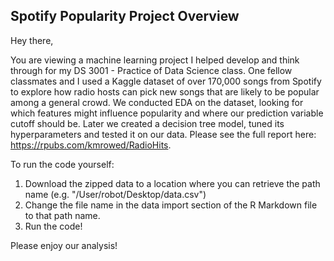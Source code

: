 ## Spotify Popularity Project Overview

Hey there, 

You are viewing a machine learning project I helped develop and think through for my DS 3001 - Practice of Data Science class. One fellow classmates and I used a Kaggle dataset of over 170,000 songs from Spotify to explore how radio hosts can pick new songs that are likely to be popular among a general crowd. We conducted EDA on the dataset, looking for which features might influence popularity and where our prediction variable cutoff should be. Later we created a decision tree model, tuned its hyperparameters and tested it on our data. Please see the full report here: https://rpubs.com/kmrowed/RadioHits.

To run the code yourself:
1. Download the zipped data to a location where you can retrieve the path name (e.g. "/User/robot/Desktop/data.csv")
2. Change the file name in the data import section of the R Markdown file to that path name.
3. Run the code!


Please enjoy our analysis!
